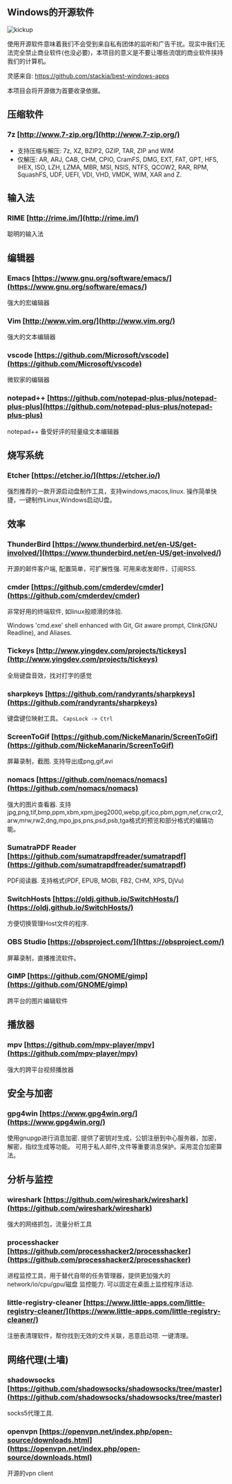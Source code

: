 ## Windows的开源软件

![kickup](./images/kickup.gif)

使用开源软件意味着我们不会受到来自私有团体的监听和广告干扰。现实中我们无法完全禁止商业软件(也没必要)，本项目的意义是不要让哪些流氓的商业软件挟持我们的计算机。

灵感来自: https://github.com/stackia/best-windows-apps

本项目会将开源做为首要收录依据。

## 压缩软件

### 7z [http://www.7-zip.org/](http://www.7-zip.org/)

* 支持压缩与解压: 7z, XZ, BZIP2, GZIP, TAR, ZIP and WIM
* 仅解压: AR, ARJ, CAB, CHM, CPIO, CramFS, DMG, EXT, FAT, GPT, HFS, IHEX, ISO, LZH, LZMA, MBR, MSI, NSIS, NTFS, QCOW2, RAR, RPM, SquashFS, UDF, UEFI, VDI, VHD, VMDK, WIM, XAR and Z.

## 输入法

### RIME [http://rime.im/](http://rime.im/)

聪明的输入法

## 编辑器

### Emacs [https://www.gnu.org/software/emacs/](https://www.gnu.org/software/emacs/)

强大的宏编辑器

### Vim [http://www.vim.org/](http://www.vim.org/)

强大的文本编辑器

### vscode [https://github.com/Microsoft/vscode](https://github.com/Microsoft/vscode)

微软家的编辑器

### notepad++ [https://github.com/notepad-plus-plus/notepad-plus-plus](https://github.com/notepad-plus-plus/notepad-plus-plus)

notepad++ 备受好评的轻量级文本编辑器

## 烧写系统

### Etcher [https://etcher.io/](https://etcher.io/)

强烈推荐的一款开源启动盘制作工具，支持windows,macos,linux. 操作简单快捷，一键制作Linux,Windows启动U盘。

## 效率

### ThunderBird [https://www.thunderbird.net/en-US/get-involved/](https://www.thunderbird.net/en-US/get-involved/)

开源的邮件客户端, 配置简单，可扩展性强. 可用来收发邮件，订阅RSS.

### cmder [https://github.com/cmderdev/cmder](https://github.com/cmderdev/cmder)

非常好用的终端软件, 如linux般顺滑的体验.

Windows 'cmd.exe' shell enhanced with Git, Git aware prompt, Clink(GNU Readline), and Aliases.

### Tickeys [http://www.yingdev.com/projects/tickeys](http://www.yingdev.com/projects/tickeys)

全局键盘音效，找对打字的感觉

### sharpkeys [https://github.com/randyrants/sharpkeys](https://github.com/randyrants/sharpkeys)

键盘键位映射工具。 `CapsLock -> Ctrl`

### ScreenToGif [https://github.com/NickeManarin/ScreenToGif](https://github.com/NickeManarin/ScreenToGif)

屏幕录制，截图. 支持导出成png,gif,avi

### nomacs [https://github.com/nomacs/nomacs](https://github.com/nomacs/nomacs)

强大的图片查看器.  支持 jpg,png,tif,bmp,ppm,xbm,xpm,jpeg2000,webp,gif,ico,pbm,pgm,nef,crw,cr2,arw,mrw,rw2,dng,mpo,jps,pns,psd,psb,tga格式的预览和部分格式的编辑功能。

### SumatraPDF Reader [https://github.com/sumatrapdfreader/sumatrapdf](https://github.com/sumatrapdfreader/sumatrapdf)

PDF阅读器. 支持格式(PDF, EPUB, MOBI, FB2, CHM, XPS, DjVu)

### SwitchHosts [https://oldj.github.io/SwitchHosts/](https://oldj.github.io/SwitchHosts/)

方便切换管理Host文件的程序.

### OBS Studio [https://obsproject.com/](https://obsproject.com/)

屏幕录制，直播推流软件。

### GIMP [https://github.com/GNOME/gimp](https://github.com/GNOME/gimp)

跨平台的图片编辑软件

## 播放器

### mpv [https://github.com/mpv-player/mpv](https://github.com/mpv-player/mpv)

强大的跨平台视频播放器

## 安全与加密

### gpg4win [https://www.gpg4win.org/](https://www.gpg4win.org/)

使用gnupgp进行消息加密. 提供了密钥对生成，公钥注册到中心服务器，加密，解密，指纹生成等功能。 可用于私人邮件,文件等重要消息保护。采用混合加密算法。

## 分析与监控

### wireshark [https://github.com/wireshark/wireshark](https://github.com/wireshark/wireshark)

强大的网络抓包，流量分析工具

### processhacker [https://github.com/processhacker2/processhacker](https://github.com/processhacker2/processhacker)

进程监控工具，用于替代自带的任务管理器，提供更加强大的 network/io/cpu/gpu/磁盘 监控能力. 可以固定在桌面上监控程序活动.

### little-registry-cleaner [https://www.little-apps.com/little-registry-cleaner/](https://www.little-apps.com/little-registry-cleaner/)

注册表清理软件，帮你找到无效的文件关联，恶意启动项. 一键清理。


## 网络代理(土墙)

### shadowsocks [https://github.com/shadowsocks/shadowsocks/tree/master](https://github.com/shadowsocks/shadowsocks/tree/master)

socks5代理工具.

### openvpn [https://openvpn.net/index.php/open-source/downloads.html](https://openvpn.net/index.php/open-source/downloads.html)

开源的vpn client
